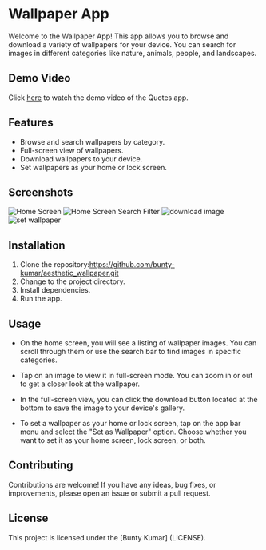 # Wallpaper App

Welcome to the Wallpaper App! This app allows you to browse and download a variety of wallpapers for your device. You can search for images in different categories like nature, animals, people, and landscapes.

## Demo Video

Click [here](https://youtube.com/shorts/j4ID9MyL3gA?feature=share4) to watch the demo video of the Quotes app.

## Features

- Browse and search wallpapers by category.
- Full-screen view of wallpapers.
- Download wallpapers to your device.
- Set wallpapers as your home or lock screen.

## Screenshots

![Home Screen](https://github.com/bunty-kumar/aesthetic_wallpaper/blob/master/home_screen.JPEG)
![Home Screen Search Filter](https://github.com/bunty-kumar/aesthetic_wallpaper/blob/master/home_screen_search_filter.JPEG)
![download image](https://github.com/bunty-kumar/aesthetic_wallpaper/blob/master/download_image.JPEG)
![set wallpaper](https://github.com/bunty-kumar/aesthetic_wallpaper/blob/master/set_wallpaper_menu.JPEG)


## Installation

1. Clone the repository:https://github.com/bunty-kumar/aesthetic_wallpaper.git
2. Change to the project directory.
3. Install dependencies.
4. Run the app.

## Usage

- On the home screen, you will see a listing of wallpaper images. You can scroll through them or use the search bar to find images in specific categories.

- Tap on an image to view it in full-screen mode. You can zoom in or out to get a closer look at the wallpaper.

- In the full-screen view, you can click the download button located at the bottom to save the image to your device's gallery.

- To set a wallpaper as your home or lock screen, tap on the app bar menu and select the "Set as Wallpaper" option. Choose whether you want to set it as your home screen, lock screen, or both.

## Contributing

Contributions are welcome! If you have any ideas, bug fixes, or improvements, please open an issue or submit a pull request.

## License

This project is licensed under the [Bunty Kumar] (LICENSE).
